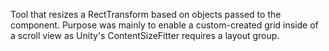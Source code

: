 Tool that resizes a RectTransform based on objects passed to the component.
Purpose was mainly to enable a custom-created grid inside of a scroll view as Unity's ContentSizeFitter requires a layout group.
